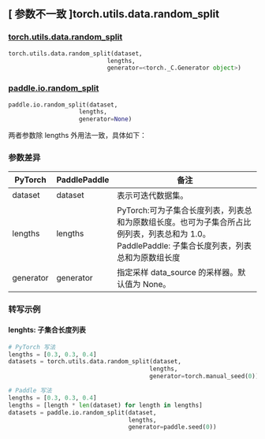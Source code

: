 ## [ 参数不一致 ]torch.utils.data.random_split
### [torch.utils.data.random_split](https://pytorch.org/docs/stable/data.html?highlight=torch+utils+data+random_split#torch.utils.data.random_split)

```python
torch.utils.data.random_split(dataset,
                            lengths,
                            generator=<torch._C.Generator object>)
```

### [paddle.io.random_split](https://www.paddlepaddle.org.cn/documentation/docs/zh/develop/api/paddle/io/random_split_cn.html)

```python
paddle.io.random_split(dataset,
                    lengths,
                    generator=None)
```

两者参数除 lengths 外用法一致，具体如下：
### 参数差异
| PyTorch       | PaddlePaddle | 备注                                                                  |
| ------------- | ------------ |---------------------------------------------------------------------|
| dataset          | dataset            | 表示可迭代数据集。                                                           |
| lengths         | lengths         | PyTorch:可为子集合长度列表，列表总和为原数组长度。也可为子集合所占比例列表，列表总和为 1.0。PaddlePaddle: 子集合长度列表，列表总和为原数组长度 |
| generator         | generator         | 指定采样 data_source 的采样器。默认值为 None。                                    |

### 转写示例
#### lenghts: 子集合长度列表
```python
# PyTorch 写法
lengths = [0.3, 0.3, 0.4]
datasets = torch.utils.data.random_split(dataset,
                                        lengths,
                                        generator=torch.manual_seed(0))

# Paddle 写法
lengths = [0.3, 0.3, 0.4]
lengths = [length * len(dataset) for length in lengths]
datasets = paddle.io.random_split(dataset,
                                  lengths,
                                  generator=paddle.seed(0))
```
